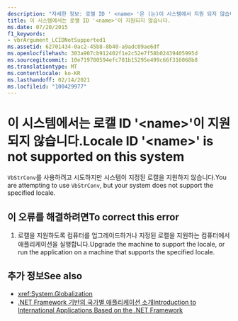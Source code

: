 ```yaml
---
description: "자세한 정보: 로캘 ID ' <name> '은 (는)이 시스템에서 지원 되지 않습니다."
title: 이 시스템에서는 로캘 ID '<name>'이 지원되지 않습니다.
ms.date: 07/20/2015
f1_keywords:
- vbrArgument_LCIDNotSupported1
ms.assetid: 62701434-0ac2-45b8-8b40-a9adc09ae6df
ms.openlocfilehash: 303a907cb912402f1e2c52e7f58b02439405995d
ms.sourcegitcommit: 10e719780594efc781b15295e499c66f316068b8
ms.translationtype: MT
ms.contentlocale: ko-KR
ms.lasthandoff: 02/14/2021
ms.locfileid: "100429977"
---
```

# <a name="locale-id-name-is-not-supported-on-this-system"></a><span data-ttu-id="57219-103">이 시스템에서는 로캘 ID '\<name>'이 지원되지 않습니다.</span><span class="sxs-lookup"><span data-stu-id="57219-103">Locale ID '\<name>' is not supported on this system</span></span>

<span data-ttu-id="57219-104">`VbStrConv`를 사용하려고 시도하지만 시스템이 지정된 로캘을 지원하지 않습니다.</span><span class="sxs-lookup"><span data-stu-id="57219-104">You are attempting to use `VbStrConv`, but your system does not support the specified locale.</span></span>  
  
## <a name="to-correct-this-error"></a><span data-ttu-id="57219-105">이 오류를 해결하려면</span><span class="sxs-lookup"><span data-stu-id="57219-105">To correct this error</span></span>  
  
1. <span data-ttu-id="57219-106">로캘을 지원하도록 컴퓨터를 업그레이드하거나 지정된 로캘을 지원하는 컴퓨터에서 애플리케이션을 실행합니다.</span><span class="sxs-lookup"><span data-stu-id="57219-106">Upgrade the machine to support the locale, or run the application on a machine that supports the specified locale.</span></span>  
  
## <a name="see-also"></a><span data-ttu-id="57219-107">추가 정보</span><span class="sxs-lookup"><span data-stu-id="57219-107">See also</span></span>

- <xref:System.Globalization>
- [<span data-ttu-id="57219-108">.NET Framework 기반의 국가별 애플리케이션 소개</span><span class="sxs-lookup"><span data-stu-id="57219-108">Introduction to International Applications Based on the .NET Framework</span></span>](/visualstudio/ide/globalizing-and-localizing-applications)
